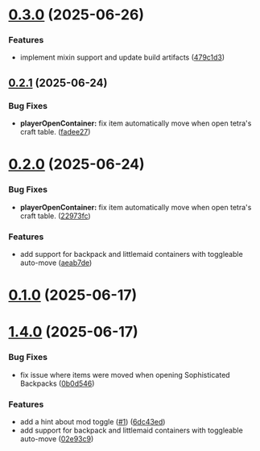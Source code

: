 # [0.3.0](https://github.com/ticsea/quickpickme/compare/v0.2.1...v0.3.0) (2025-06-26)


### Features

* implement mixin support and update build artifacts ([479c1d3](https://github.com/ticsea/quickpickme/commit/479c1d3c50aeed3e48f6944d5ac13a7870e0512d))



## [0.2.1](https://github.com/ticsea/quickpickme/compare/v0.2.0...v0.2.1) (2025-06-24)


### Bug Fixes

* **playerOpenContainer:** fix item automatically move when open tetra's craft table. ([fadee27](https://github.com/ticsea/quickpickme/commit/fadee274424e5d64d85eeab158e673ddc1ac5b8b))



# [0.2.0](https://github.com/ticsea/quickpickme/compare/v0.1.0...v0.2.0) (2025-06-24)


### Bug Fixes

* **playerOpenContainer:** fix item automatically move when open tetra's craft table. ([22973fc](https://github.com/ticsea/quickpickme/commit/22973fc832f1d5a6e0edde502558b7e926535d42))


### Features

* add support for backpack and littlemaid containers with toggleable auto-move ([aeab7de](https://github.com/ticsea/quickpickme/commit/aeab7de1e1a4803e08e5d8a1f334583bf6c5ba12))



# [0.1.0](https://github.com/ticsea/quickpickme/compare/v1.4.0...v0.1.0) (2025-06-17)



# [1.4.0](https://github.com/ticsea/quickpickme/compare/v1.3.1...v1.4.0) (2025-06-17)


### Bug Fixes

* fix issue where items were moved when opening Sophisticated Backpacks ([0b0d546](https://github.com/ticsea/quickpickme/commit/0b0d546d937a74838aef64c3c97039bdf55d3467))


### Features

* add a hint about mod toggle ([#1](https://github.com/ticsea/quickpickme/issues/1)) ([6dc43ed](https://github.com/ticsea/quickpickme/commit/6dc43ed6e09bc98640c1ace94d764720a066f270))
* add support for backpack and littlemaid containers with toggleable auto-move ([02e93c9](https://github.com/ticsea/quickpickme/commit/02e93c93f5ac98a22a907c536f4a22c74a8cdf5d))



